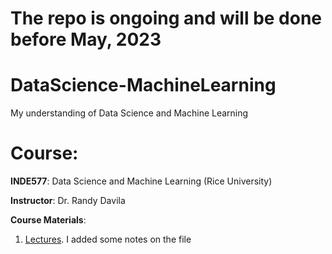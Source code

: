 # The repo is ongoing and will be done before May, 2023
# DataScience-MachineLearning
 My understanding of Data Science and Machine Learning
 
# Course: 

**INDE577**: Data Science and Machine Learning (Rice University)

**Instructor**: Dr. Randy Davila

**Course Materials**: 

1. [Lectures](INDE577_Lectures_RandyRDavila/). I added some notes on the file
